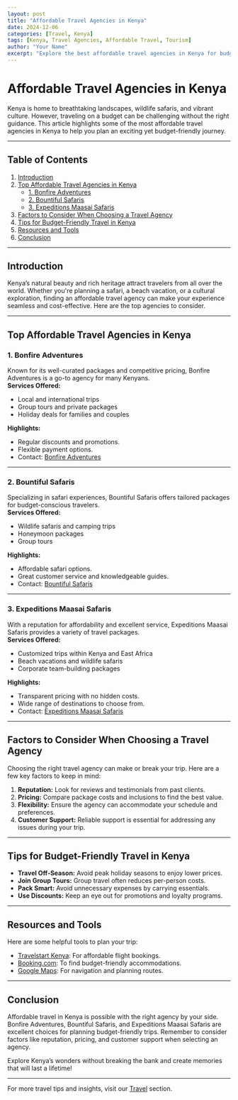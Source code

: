 ```yaml
---
layout: post
title: "Affordable Travel Agencies in Kenya"
date: 2024-12-06
categories: [Travel, Kenya]
tags: [Kenya, Travel Agencies, Affordable Travel, Tourism]
author: "Your Name"
excerpt: "Explore the best affordable travel agencies in Kenya for budget-friendly trips. Discover their services, pricing, and destinations to plan your perfect getaway."
---
```


# Affordable Travel Agencies in Kenya

Kenya is home to breathtaking landscapes, wildlife safaris, and vibrant culture. However, traveling on a budget can be challenging without the right guidance. This article highlights some of the most affordable travel agencies in Kenya to help you plan an exciting yet budget-friendly journey.

---

## Table of Contents
1. [Introduction](#introduction)
2. [Top Affordable Travel Agencies in Kenya](#top-affordable-travel-agencies-in-kenya)  
   - [1. Bonfire Adventures](#1-bonfire-adventures)  
   - [2. Bountiful Safaris](#2-bountiful-safaris)  
   - [3. Expeditions Maasai Safaris](#3-expeditions-maasai-safaris)  
3. [Factors to Consider When Choosing a Travel Agency](#factors-to-consider-when-choosing-a-travel-agency)  
4. [Tips for Budget-Friendly Travel in Kenya](#tips-for-budget-friendly-travel-in-kenya)  
5. [Resources and Tools](#resources-and-tools)  
6. [Conclusion](#conclusion)

---

## Introduction
Kenya’s natural beauty and rich heritage attract travelers from all over the world. Whether you're planning a safari, a beach vacation, or a cultural exploration, finding an affordable travel agency can make your experience seamless and cost-effective. Here are the top agencies to consider.

---

## Top Affordable Travel Agencies in Kenya

### 1. Bonfire Adventures
Known for its well-curated packages and competitive pricing, Bonfire Adventures is a go-to agency for many Kenyans.  
**Services Offered:**  
- Local and international trips  
- Group tours and private packages  
- Holiday deals for families and couples  

**Highlights:**  
- Regular discounts and promotions.  
- Flexible payment options.  
- Contact: [Bonfire Adventures](https://bonfireadventures.com)

---

### 2. Bountiful Safaris
Specializing in safari experiences, Bountiful Safaris offers tailored packages for budget-conscious travelers.  
**Services Offered:**  
- Wildlife safaris and camping trips  
- Honeymoon packages  
- Group tours  

**Highlights:**  
- Affordable safari options.  
- Great customer service and knowledgeable guides.  
- Contact: [Bountiful Safaris](https://bountifulsafaris.com)

---

### 3. Expeditions Maasai Safaris
With a reputation for affordability and excellent service, Expeditions Maasai Safaris provides a variety of travel packages.  
**Services Offered:**  
- Customized trips within Kenya and East Africa  
- Beach vacations and wildlife safaris  
- Corporate team-building packages  

**Highlights:**  
- Transparent pricing with no hidden costs.  
- Wide range of destinations to choose from.  
- Contact: [Expeditions Maasai Safaris](https://expeditionsmaasai.com)

---

## Factors to Consider When Choosing a Travel Agency
Choosing the right travel agency can make or break your trip. Here are a few key factors to keep in mind:  
1. **Reputation:** Look for reviews and testimonials from past clients.  
2. **Pricing:** Compare package costs and inclusions to find the best value.  
3. **Flexibility:** Ensure the agency can accommodate your schedule and preferences.  
4. **Customer Support:** Reliable support is essential for addressing any issues during your trip.  

---

## Tips for Budget-Friendly Travel in Kenya
- **Travel Off-Season:** Avoid peak holiday seasons to enjoy lower prices.  
- **Join Group Tours:** Group travel often reduces per-person costs.  
- **Pack Smart:** Avoid unnecessary expenses by carrying essentials.  
- **Use Discounts:** Keep an eye out for promotions and loyalty programs.  

---

## Resources and Tools
Here are some helpful tools to plan your trip:  
- [Travelstart Kenya](https://www.travelstart.co.ke): For affordable flight bookings.  
- [Booking.com](https://www.booking.com): To find budget-friendly accommodations.  
- [Google Maps](https://maps.google.com): For navigation and planning routes.

---

## Conclusion
Affordable travel in Kenya is possible with the right agency by your side. Bonfire Adventures, Bountiful Safaris, and Expeditions Maasai Safaris are excellent choices for planning budget-friendly trips. Remember to consider factors like reputation, pricing, and customer support when selecting an agency.  

Explore Kenya’s wonders without breaking the bank and create memories that will last a lifetime!

--- 

For more travel tips and insights, visit our [Travel](#categories) section.
